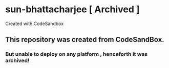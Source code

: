 # sun-bhattacharjee [ Archived ]
Created with CodeSandbox

## This repository was created from **CodeSandBox**.
### But unable to deploy on any platform , henceforth it was archived!

